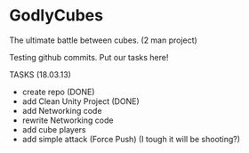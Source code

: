 GodlyCubes
==========

The ultimate battle between cubes. (2 man project)

Testing github commits. Put our tasks here!

TASKS (18.03.13)

- create repo (DONE)
- add Clean Unity Project (DONE)
- add Networking code
- rewrite Networking code
- add cube players
- add simple attack (Force Push) (I tough it will be shooting?)